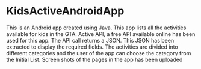 # KidsActiveAndroidApp

This is an Android app created using Java. This app lists all the activities available for kids in the GTA. Active API, a free API available online has been used for this app. The API call returns a JSON. This JSON has been extracted to display the required fields. The activities are divided into different categories and the user of the app can choose the category from the Initial List. Screen shots of the pages in the app has been uploaded
